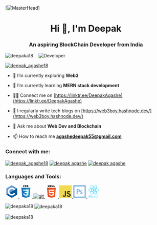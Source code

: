 [![MasterHead]("https://i.pinimg.com/564x/0d/5e/66/0d5e6644082d5bca830f7993025bbd09.jpg")]
<h1 align="center">Hi 👋, I'm Deepak</h1>
<h3 align="center">An aspiring BlockChain Developer from India</h3>
<img align="right" alt="Developer" width="400" src="https://media.tenor.com/whgQwNlVvNkAAAAi/xero-code.gif">

<p align="left"> <img src="https://komarev.com/ghpvc/?username=deepaka18&label=Profile%20views&color=0e75b6&style=flat" alt="deepaka18" /> </p>

<p align="left"> <a href="https://twitter.com/deepak_agashe18" target="blank"><img src="https://img.shields.io/twitter/follow/deepak_agashe18?logo=twitter&style=for-the-badge" alt="deepak_agashe18" /></a> </p>

- 🔭 I’m currently exploring **Web3**

- 🌱 I’m currently learning **MERN stack development**

- 👨‍💻 Connect me on [https://linktr.ee/DeepakAgashe](https://linktr.ee/DeepakAgashe)

- 📝 I regularly write tech blogs on [https://web3boy.hashnode.dev/](https://web3boy.hashnode.dev/)

- 💬 Ask me about **Web Dev and Blockchain**

- 📫 How to reach me **agashedeepak55@gmail.com**

<h3 align="left">Connect with me:</h3>
<p align="left">
<a href="https://twitter.com/deepak_agashe18" target="blank"><img align="center" src="https://raw.githubusercontent.com/rahuldkjain/github-profile-readme-generator/master/src/images/icons/Social/twitter.svg" alt="deepak_agashe18" height="30" width="40" /></a>
<a href="https://www.linkedin.com/in/deepak-agashe-406483226" target="blank"><img align="center" src="https://raw.githubusercontent.com/rahuldkjain/github-profile-readme-generator/master/src/images/icons/Social/linked-in-alt.svg" alt="deepak agashe" height="30" width="40" /></a>
<a href="https://hashnode.com/deepak agashe" target="blank"><img align="center" src="https://raw.githubusercontent.com/rahuldkjain/github-profile-readme-generator/master/src/images/icons/Social/hashnode.svg" alt="deepak agashe" height="30" width="40" /></a>
</p>

<h3 align="left">Languages and Tools:</h3>
<p align="left"> <a href="https://www.cprogramming.com/" target="_blank" rel="noreferrer"> <img src="https://raw.githubusercontent.com/devicons/devicon/master/icons/c/c-original.svg" alt="c" width="40" height="40"/> </a> <a href="https://www.w3schools.com/css/" target="_blank" rel="noreferrer"> <img src="https://raw.githubusercontent.com/devicons/devicon/master/icons/css3/css3-original-wordmark.svg" alt="css3" width="40" height="40"/> </a> <a href="https://git-scm.com/" target="_blank" rel="noreferrer"> <img src="https://www.vectorlogo.zone/logos/git-scm/git-scm-icon.svg" alt="git" width="40" height="40"/> </a> <a href="https://www.w3.org/html/" target="_blank" rel="noreferrer"> <img src="https://raw.githubusercontent.com/devicons/devicon/master/icons/html5/html5-original-wordmark.svg" alt="html5" width="40" height="40"/> </a> <a href="https://developer.mozilla.org/en-US/docs/Web/JavaScript" target="_blank" rel="noreferrer"> <img src="https://raw.githubusercontent.com/devicons/devicon/master/icons/javascript/javascript-original.svg" alt="javascript" width="40" height="40"/> </a> <a href="https://www.photoshop.com/en" target="_blank" rel="noreferrer"> <img src="https://raw.githubusercontent.com/devicons/devicon/master/icons/photoshop/photoshop-line.svg" alt="photoshop" width="40" height="40"/> </a> <a href="https://reactjs.org/" target="_blank" rel="noreferrer"> <img src="https://raw.githubusercontent.com/devicons/devicon/master/icons/react/react-original-wordmark.svg" alt="react" width="40" height="40"/> </a> </p>

<p><img align="left" src="https://github-readme-stats.vercel.app/api/top-langs?username=deepaka18&show_icons=true&locale=en&layout=compact" alt="deepaka18" /></p>

<p>&nbsp;<img align="center" src="https://github-readme-stats.vercel.app/api?username=deepaka18&show_icons=true&locale=en" alt="deepaka18" /></p>

<p><img align="center" src="https://github-readme-streak-stats.herokuapp.com/?user=deepaka18&" alt="deepaka18" /></p>
